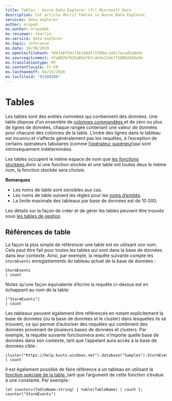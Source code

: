 ```yaml
---
title: Tables - Azure Data Explorer (fr) Microsoft Docs
description: Cet article décrit Tables in Azure Data Explorer.
services: data-explorer
author: orspod
ms.author: orspodek
ms.reviewer: rkarlin
ms.service: data-explorer
ms.topic: reference
ms.date: 10/30/2019
ms.openlocfilehash: fd47a8f59c716148dfc5f89ac1d4c7aca45a8e9c
ms.sourcegitcommit: 47a002b7032a05ef67c4e5e12de7720062645e9e
ms.translationtype: MT
ms.contentlocale: fr-FR
ms.lasthandoff: 04/15/2020
ms.locfileid: "81509280"
---
```

# <a name="tables"></a>Tables

Les tables sont des entités nommées qui contiennent des données. Une table dispose d’un ensemble de [colonnes commandées,](./columns.md)et de zéro ou plus de lignes de données, chaque rangée contenant une valeur de données pour chacune des colonnes de la table. L’ordre des lignes dans le tableau est inconnu et n’affecte généralement pas les requêtes, à l’exception de certains opérateurs tabulaires (comme [l’opérateur supérieur)](../topoperator.md)qui sont intrinsèquement indéterminées.

Les tables occupent le même espace de nom que [les fonctions stockées,](./stored-functions.md)donc si une fonction stockée et une table ont toutes deux le même nom, la fonction stockée sera choisie.

**Remarques**  

* Les noms de table sont sensibles aux cas.
* Les noms de table suivent les règles pour les [noms d’entités](./entity-names.md).
* La limite maximale des tableaux par base de données est de 10 000.


Les détails sur la façon de créer et de gérer les tables peuvent être trouvés sous [les tables de gestion](../../management/tables.md)

## <a name="table-references"></a>Références de table

La façon la plus simple de référencer une table est en utilisant son nom. Cela peut être fait pour toutes les tables qui sont dans la base de données dans leur contexte. Ainsi, par exemple, la requête suivante compte les `StormEvents` enregistrements du tableau actuel de la base de données :

```kusto
StormEvents
| count
```

Notez qu’une façon équivalente d’écrire la requête ci-dessus est en échappant au nom de la table:

```kusto
["StormEvents"]
| count
```

Les tableaux peuvent également être référencés en notant explicitement la base de données (ou la base de données et le cluster) dans lesquelles ils se trouvent, ce qui permet d’autoriser des requêtes qui combinent des données provenant de plusieurs bases de données et clusters. Par exemple, la requête suivante fonctionnera avec n’importe quelle base de données dans son contexte, tant que l’appelant aura accès à la base de données cible :

```kusto
cluster("https://help.kusto.windows.net").database("Samples").StormEvents
| count
```

Il est également possible de faire référence à un tableau en utilisant la [fonction spéciale de la table,,](../tablefunction.md)tant que l’argument de cette fonction s’évalue à une constante. Par exemple :

```kusto
let counter=(TableName:string) { table(TableName) | count };
counter("StormEvents")
```